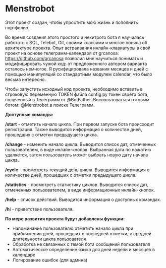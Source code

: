 # Menstrobot

Этот проект создан, чтобы упростить мою жизнь и пополнить портфолио.

Во время создания этого простого и нехитрого бота я научилась работать с SQL, Telebot, Git, своими классами и многое поняла об архитектуре проекта.
Опыт встраивания инлайн-клавиатуры в свой проект на основе телеграмм-календаря от grcanosa: https://github.com/grcanosa позволил мне научиться понимать и модифицировать чужой код:
от предложенного автором варианта осталось немногое. Я русифицировала названия месяцев и дней с помощью манипуляций со стандартным модулем calendar, что было весьма интересно.


Чтобы запустить исходный код проекта, необходимо вставить в строковую переменную TOKEN файла config.py токен своего бота, полученный в Телеграмм от @BotFather.
Воспользоваться готовым ботом: @Menstrobot в поиске Телеграмм.


**Доступные команды:**

**/start** - отметить начало цикла. При первом запуске бота происходит регистрация. Также выводится информация о количестве дней, прошедших с отметки предыдущего цикла.

**/change** - изменить начало цикла. Выводится список дат, отмеченных пользователем, в виде инлайн-кнопок. Выбранная дата по нажатию удаляется, затем пользователь может выбрать новую дату начала цикла.

**/cycle** - посмотреть текущий день цикла. Выводится информация о количестве дней, прошедших с отметки предыдущего цикла.

**/statistics** - посмотреть статистику циклов. Выводится список дат, отмеченных пользователем, в виде информационных инлайн-кнопок.

**/help** - список действий. Выводится информация о доступных командах. 

**/hi** - приветствие пользователя.


**По мере развития проекта будут добавлены функции:**
- Напоминание пользователю отметить начало цикла при приближении дней, прошедших с последней отметки, к средней длительности цикла пользователя
- Обработка не связанных с темой бота сообщений пользователя
- Автоматическое определение языка для дней недели и месяцев в календаре
- Логирование ошибок (для админа)
